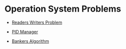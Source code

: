 # Operation System Problems

 - [Readers Writers Problem](./Readers%20Writers%20Problem/)

 - [PID Manager](./PID%20Manager)

 - [Bankers Algorithm](./Bankers%20Algorithm)
